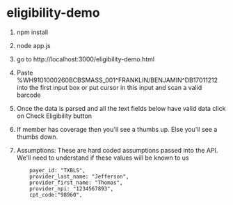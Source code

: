 # eligibility-demo
1.  npm install

2.  node app.js

3.  go to http://localhost:3000/eligibility-demo.html

3.  Paste %WH9101000260BCBSMASS_001^FRANKLIN/BENJAMIN^DB17011212 into the first input box or put cursor in this input and scan a valid barcode

4.  Once the data is parsed and all the text fields below have valid data click on Check Eligibility button

5.  If member has coverage then you'll see a thumbs up.  Else you'll see a thumbs down.

6.  Assumptions: These are hard coded assumptions passed into the API.  We'll need to understand if these values will be known to us

            payer_id: "TXBLS",
            provider_last_name: "Jefferson",
            provider_first_name: "Thomas",
            provider_npi: "1234567893",
            cpt_code:"98960",

